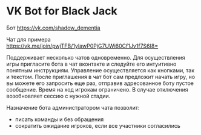 # VK Bot for Black Jack

Бот https://vk.com/shadow_dementia

Чат для примера https://vk.me/join/pwjTFB/1ylawP0PjG7UWi60Cf1Jv1f7S6I8=

Поддерживает несколько чатов одновременно.
Для осуществления игры пригласите бота в чат вконтакте и следуйте его интуитивно понятным инструкциям.
Управление осуществляется как кнопками, так и текстом.
После приглашения в чат бот сам предложит начать игру, но вы можете его запросить еще раз, отправив адресованное боту пустое сообщение.
Время на ход игрокам ограничено. В случае отключения возобновляет сессию с нужной стадии.

Назначение бота администратором чата позволит:
- писать команды и без обращения
- сократить ожидание игроков, если все участники согласились
